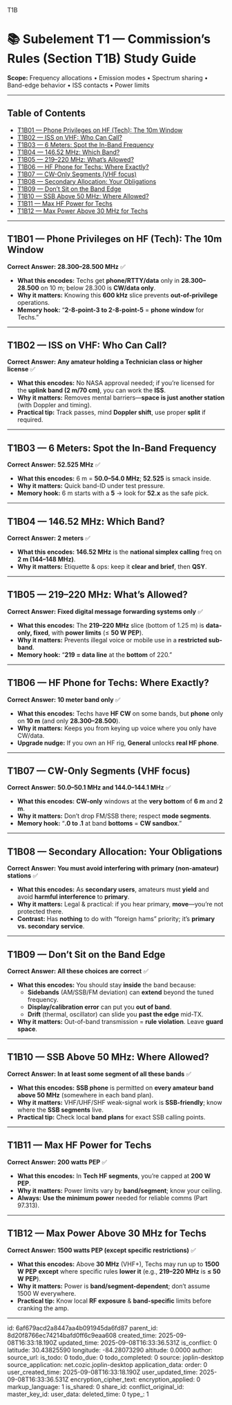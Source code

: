 T1B


# 📚 Subelement T1 — Commission’s Rules (Section T1B) Study Guide

**Scope:** Frequency allocations • Emission modes • Spectrum sharing • Band-edge behavior • ISS contacts • Power limits

---

## Table of Contents
- [T1B01 — Phone Privileges on HF (Tech): The 10m Window](#t1b01--phone-privileges-on-hf-tech-the-10m-window)
- [T1B02 — ISS on VHF: Who Can Call?](#t1b02--iss-on-vhf-who-can-call)
- [T1B03 — 6 Meters: Spot the In-Band Frequency](#t1b03--6-meters-spot-the-in-band-frequency)
- [T1B04 — 146.52 MHz: Which Band?](#t1b04--14652-mhz-which-band)
- [T1B05 — 219–220 MHz: What’s Allowed?](#t1b05--219220-mhz-whats-allowed)
- [T1B06 — HF Phone for Techs: Where Exactly?](#t1b06--hf-phone-for-techs-where-exactly)
- [T1B07 — CW-Only Segments (VHF focus)](#t1b07--cw-only-segments-vhf-focus)
- [T1B08 — Secondary Allocation: Your Obligations](#t1b08--secondary-allocation-your-obligations)
- [T1B09 — Don’t Sit on the Band Edge](#t1b09--dont-sit-on-the-band-edge)
- [T1B10 — SSB Above 50 MHz: Where Allowed?](#t1b10--ssb-above-50-mhz-where-allowed)
- [T1B11 — Max HF Power for Techs](#t1b11--max-hf-power-for-techs)
- [T1B12 — Max Power Above 30 MHz for Techs](#t1b12--max-power-above-30-mhz-for-techs)

---

## T1B01 — Phone Privileges on HF (Tech): The 10m Window
**Correct Answer:** **28.300–28.500 MHz** ✅

- **What this encodes:** Techs get **phone/RTTY/data** only in **28.300–28.500** on 10 m; below 28.300 is **CW/data only**.
- **Why it matters:** Knowing this **600 kHz** slice prevents **out-of-privilege** operations.
- **Memory hook:** “**2-8-point-3 to 2-8-point-5** = **phone window** for Techs.”

---

## T1B02 — ISS on VHF: Who Can Call?
**Correct Answer:** **Any amateur holding a Technician class or higher license** ✅

- **What this encodes:** No NASA approval needed; if you’re licensed for the **uplink band (2 m/70 cm)**, you can work the **ISS**.
- **Why it matters:** Removes mental barriers—**space is just another station** (with Doppler and timing).
- **Practical tip:** Track passes, mind **Doppler shift**, use proper **split** if required.

---

## T1B03 — 6 Meters: Spot the In-Band Frequency
**Correct Answer:** **52.525 MHz** ✅

- **What this encodes:** 6 m = **50.0–54.0 MHz**; **52.525** is smack inside.
- **Why it matters:** Quick band-ID under test pressure.
- **Memory hook:** 6 m starts with a **5** → look for **52.x** as the safe pick.

---

## T1B04 — 146.52 MHz: Which Band?
**Correct Answer:** **2 meters** ✅

- **What this encodes:** **146.52 MHz** is the **national simplex calling** freq on **2 m (144–148 MHz)**.
- **Why it matters:** Etiquette & ops: keep it **clear and brief**, then **QSY**.

---

## T1B05 — 219–220 MHz: What’s Allowed?
**Correct Answer:** **Fixed digital message forwarding systems only** ✅

- **What this encodes:** The **219–220 MHz** slice (bottom of 1.25 m) is **data-only, fixed**, with **power limits** (≤ **50 W PEP**).
- **Why it matters:** Prevents illegal voice or mobile use in a **restricted sub-band**.
- **Memory hook:** “**219 = data line** at the **bottom** of 220.”

---

## T1B06 — HF Phone for Techs: Where Exactly?
**Correct Answer:** **10 meter band only** ✅

- **What this encodes:** Techs have **HF CW** on some bands, but **phone** only on **10 m** (and only **28.300–28.500**).
- **Why it matters:** Keeps you from keying up voice where you only have CW/data.
- **Upgrade nudge:** If you own an HF rig, **General** unlocks **real HF phone**.

---

## T1B07 — CW-Only Segments (VHF focus)
**Correct Answer:** **50.0–50.1 MHz and 144.0–144.1 MHz** ✅

- **What this encodes:** **CW-only** windows at the **very bottom** of **6 m** and **2 m**.
- **Why it matters:** Don’t drop FM/SSB there; respect **mode segments**.
- **Memory hook:** “**.0 to .1** at band **bottoms** = **CW sandbox**.”

---

## T1B08 — Secondary Allocation: Your Obligations
**Correct Answer:** **You must avoid interfering with primary (non-amateur) stations** ✅

- **What this encodes:** As **secondary users**, amateurs must **yield** and avoid **harmful interference** to **primary**.
- **Why it matters:** Legal & practical: if you hear primary, **move**—you’re not protected there.
- **Contrast:** Has **nothing** to do with “foreign hams” priority; it’s **primary vs. secondary service**.

---

## T1B09 — Don’t Sit on the Band Edge
**Correct Answer:** **All these choices are correct** ✅

- **What this encodes:** You should stay **inside** the band because:
  - **Sidebands** (AM/SSB/FM deviation) can **extend** beyond the tuned frequency.
  - **Display/calibration error** can put you **out of band**.
  - **Drift** (thermal, oscillator) can slide you **past the edge** mid-TX.
- **Why it matters:** Out-of-band transmission = **rule violation**. Leave **guard space**.

---

## T1B10 — SSB Above 50 MHz: Where Allowed?
**Correct Answer:** **In at least some segment of all these bands** ✅

- **What this encodes:** **SSB phone** is permitted on **every amateur band above 50 MHz** (somewhere in each band plan).
- **Why it matters:** VHF/UHF/SHF weak-signal work is **SSB-friendly**; know where the **SSB segments** live.
- **Practical tip:** Check local **band plans** for exact SSB calling points.

---

## T1B11 — Max HF Power for Techs
**Correct Answer:** **200 watts PEP** ✅

- **What this encodes:** In **Tech HF segments**, you’re capped at **200 W PEP**.
- **Why it matters:** Power limits vary by **band/segment**; know your ceiling.
- **Always:** **Use the minimum power** needed for reliable comms (Part 97.313).

---

## T1B12 — Max Power Above 30 MHz for Techs
**Correct Answer:** **1500 watts PEP (except specific restrictions)** ✅

- **What this encodes:** Above **30 MHz** (VHF+), Techs may run up to **1500 W PEP** **except** where specific rules **lower it** (e.g., **219–220 MHz** is **≤ 50 W PEP**).
- **Why it matters:** Power is **band/segment-dependent**; don’t assume 1500 W everywhere.
- **Practical tip:** Know local **RF exposure** & **band-specific** limits before cranking the amp.

---


id: 6af679acd2a8447aa4b091945da6fd87
parent_id: 8d20f8766ec74214bafd0ff6c9eaa608
created_time: 2025-09-08T16:33:18.190Z
updated_time: 2025-09-08T16:33:36.531Z
is_conflict: 0
latitude: 30.43825590
longitude: -84.28073290
altitude: 0.0000
author: 
source_url: 
is_todo: 0
todo_due: 0
todo_completed: 0
source: joplin-desktop
source_application: net.cozic.joplin-desktop
application_data: 
order: 0
user_created_time: 2025-09-08T16:33:18.190Z
user_updated_time: 2025-09-08T16:33:36.531Z
encryption_cipher_text: 
encryption_applied: 0
markup_language: 1
is_shared: 0
share_id: 
conflict_original_id: 
master_key_id: 
user_data: 
deleted_time: 0
type_: 1